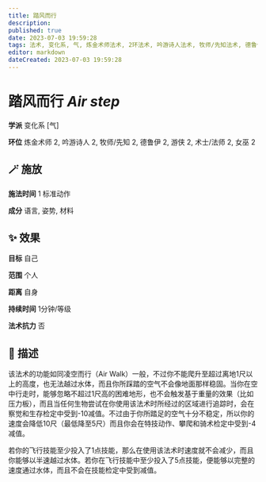 ```yaml
---
title: 踏风而行
description: 
published: true
date: 2023-07-03 19:59:28
tags: 法术, 变化系, 气, 炼金术师法术, 2环法术, 吟游诗人法术, 牧师/先知法术, 德鲁伊法术, 游侠法术, 术士/法师法术, 女巫法术
editor: markdown
dateCreated: 2023-07-03 19:59:28
---
```


# **踏风而行** *Air step*

**学派** 变化系 \[气\] 

**环位** 炼金术师 2, 吟游诗人 2, 牧师/先知 2, 德鲁伊 2, 游侠 2, 术士/法师 2, 女巫 2

## 🪄 施放

**施法时间** 1 标准动作

**成分** 语言, 姿势, 材料

## ✨ 效果 

**目标** 自己 

**范围** 个人

**距离** 自身  

**持续时间** 1分钟/等级 

**法术抗力** 否

## 📖 描述

该法术的功能如同凌空而行（Air Walk）一般，不过你不能爬升至超过离地1尺以上的高度，也无法越过水体，而且你所踩踏的空气不会像地面那样稳固。当你在空中行走时，能够忽略不超过1尺高的困难地形，也不会触发基于重量的效果（比如压力板），而且当任何生物尝试在你使用该法术时所经过的区域进行追踪时，会在察觉和生存检定中受到-10减值。不过由于你所踏足的空气十分不稳定，所以你的速度会降低10尺（最低降至5尺）而且你会在特技动作、攀爬和骑术检定中受到-4减值。

若你的飞行技能至少投入了1点技能，那么在使用该法术时速度就不会减少，而且你能够以半速越过水体。若你在飞行技能中至少投入了5点技能，便能够以完整的速度通过水体，而且不会在技能检定中受到减值。
    